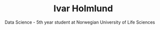 <h1 align="center">Ivar Holmlund </h1>


Data Science - 5th year student at Norwegian University of Life Sciences


